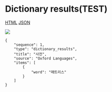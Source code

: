 # Dictionary results(TEST)

[HTML](https://ascentkorea-docs.github.io/mobile/features/dictionary\_results/sample.html) [JSON](https://ascentkorea-docs.github.io/mobile/features/dictionary\_results/sample.json)

![](../../../.gitbook/assets/dictionary_results_1.png)

```
{
    "sequence": 1,
    "type": "dictionary_results",
    "title": "사전",
    "source": "Oxford Languages",
    "items": [
        {
            "word": "매트리스"
        }
    ]
}
```
